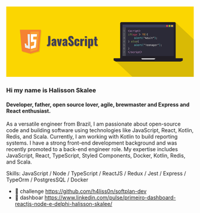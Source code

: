 
![Desenvolvedor, pai, amante de código aberto, ágil, mestre cervejeiro e entusiasta Express e React.](https://github.com/h4liss0n/h4liss0n/blob/main/javascript.png)
### Hi my name is Halisson Skalee
#### Developer, father, open source lover, agile, brewmaster and Express and React enthusiast.

As a versatile engineer from Brazil, I am passionate about open-source code and building software using technologies like JavaScript, React, Kotlin, Redis, and Scala. Currently, I am working with Kotlin to build reporting systems. I have a strong front-end development background and was recently promoted to a back-end engineer role. My expertise includes JavaScript, React, TypeScript, Styled Components, Docker, Kotlin, Redis, and Scala.




Skills:  JavaScript / Node / TypeScript / ReactJS / Redux / Jest / Express / TypeOrm / PostgresSQL / Docker


- 🔭 challenge https://github.com/h4liss0n/softplan-dev
- 🔭 dashboar https://www.linkedin.com/pulse/primeiro-dashboard-reactjs-node-e-delphi-halisson-skalee/





